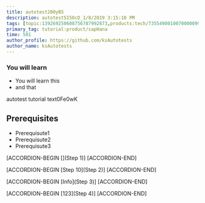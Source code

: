 ```yaml
---
title: autotest200yB5
description: autotest5I50cD_1/8/2019 3:15:10 PM
tags: [topic:139269250608756787992873,products:tech/73554900100700000996,tutorial:experience/advanced]
primary_tag: tutorial:product/sapHana
time: 501
author_profile: https://github.com/ksAutotests
author_name: ksAutotests
---
```

### You will learn
- You will learn this
- and that

autotest tutorial text0Fe0wK

## Prerequisites
- Prerequisute1
- Prerequisute2
- Prerequisute3

[ACCORDION-BEGIN [](Step 1)]
[ACCORDION-END]

[ACCORDION-BEGIN [Step 10](Step 2)]
[ACCORDION-END]

[ACCORDION-BEGIN [Info](Step 3)]
[ACCORDION-END]

[ACCORDION-BEGIN [123](Step 4)]
[ACCORDION-END]

